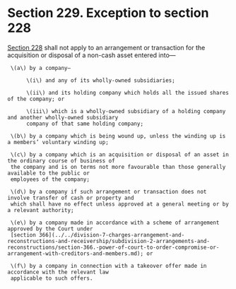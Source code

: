 # Section 229. Exception to section 228

[Section 228](section-228.-transactions-with-directors-substantial-shareholders-or-connected-persons.md) shall not apply to an arrangement or transaction for the acquisition or disposal of a non-cash asset entered into—

     \(a\) by a company—

          \(i\) and any of its wholly-owned subsidiaries;

          \(ii\) and its holding company which holds all the issued shares of the company; or

          \(iii\) which is a wholly-owned subsidiary of a holding company and another wholly-owned subsidiary  
          company of that same holding company;

     \(b\) by a company which is being wound up, unless the winding up is a members’ voluntary winding up;

     \(c\) by a company which is an acquisition or disposal of an asset in the ordinary course of business of  
     the company and is on terms not more favourable than those generally available to the public or  
     employees of the company;

     \(d\) by a company if such arrangement or transaction does not involve transfer of cash or property and  
     which shall have no effect unless approved at a general meeting or by a relevant authority;

     \(e\) by a company made in accordance with a scheme of arrangement approved by the Court under  
     [section 366](../../division-7-charges-arrangement-and-reconstructions-and-receivership/subdivision-2-arrangements-and-reconstructions/section-366.-power-of-court-to-order-compromise-or-arrangement-with-creditors-and-members.md); or

     \(f\) by a company in connection with a takeover offer made in accordance with the relevant law  
     applicable to such offers.

